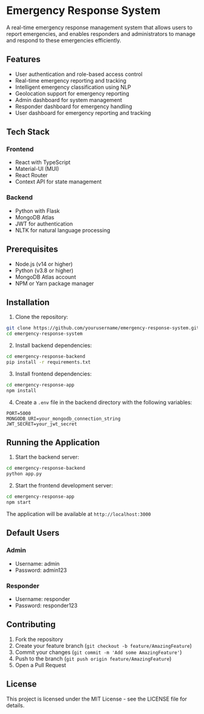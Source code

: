 # Emergency Response System

A real-time emergency response management system that allows users to report emergencies, and enables responders and administrators to manage and respond to these emergencies efficiently.

## Features

- User authentication and role-based access control
- Real-time emergency reporting and tracking
- Intelligent emergency classification using NLP
- Geolocation support for emergency reporting
- Admin dashboard for system management
- Responder dashboard for emergency handling
- User dashboard for emergency reporting and tracking

## Tech Stack

### Frontend
- React with TypeScript
- Material-UI (MUI)
- React Router
- Context API for state management

### Backend
- Python with Flask
- MongoDB Atlas
- JWT for authentication
- NLTK for natural language processing

## Prerequisites

- Node.js (v14 or higher)
- Python (v3.8 or higher)
- MongoDB Atlas account
- NPM or Yarn package manager

## Installation

1. Clone the repository:
```bash
git clone https://github.com/yourusername/emergency-response-system.git
cd emergency-response-system
```

2. Install backend dependencies:
```bash
cd emergency-response-backend
pip install -r requirements.txt
```

3. Install frontend dependencies:
```bash
cd emergency-response-app
npm install
```

4. Create a `.env` file in the backend directory with the following variables:
```
PORT=5000
MONGODB_URI=your_mongodb_connection_string
JWT_SECRET=your_jwt_secret
```

## Running the Application

1. Start the backend server:
```bash
cd emergency-response-backend
python app.py
```

2. Start the frontend development server:
```bash
cd emergency-response-app
npm start
```

The application will be available at `http://localhost:3000`

## Default Users

### Admin
- Username: admin
- Password: admin123

### Responder
- Username: responder
- Password: responder123

## Contributing

1. Fork the repository
2. Create your feature branch (`git checkout -b feature/AmazingFeature`)
3. Commit your changes (`git commit -m 'Add some AmazingFeature'`)
4. Push to the branch (`git push origin feature/AmazingFeature`)
5. Open a Pull Request

## License

This project is licensed under the MIT License - see the LICENSE file for details. 